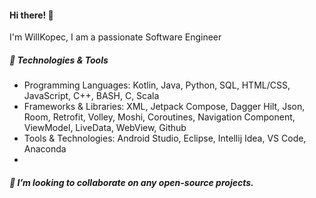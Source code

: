 #### Hi there! 👋
I'm WillKopec, I am a passionate Software Engineer

##### 🔧 Technologies & Tools
- Programming Languages: Kotlin, Java, Python, SQL, HTML/CSS, JavaScript, C++, BASH, C, Scala
- Frameworks & Libraries: XML, Jetpack Compose, Dagger Hilt, Json, Room, Retrofit, Volley, Moshi, Coroutines, Navigation Component,  ViewModel, LiveData, WebView, Github
- Tools & Technologies: Android Studio, Eclipse, Intellij Idea, VS Code, Anaconda
- 
##### 👯 I’m looking to collaborate on any open-source projects.
<!--
**willkopec/willkopec** is a ✨ _special_ ✨ repository because its `README.md` (this file) appears on your GitHub profile.

Here are some ideas to get you started:

- 🔭 I’m currently working on ...
- 🌱 I’m currently learning ...
- 👯 I’m looking to collaborate on ...
- 🤔 I’m looking for help with ...
- 💬 Ask me about ...
- 📫 How to reach me: ...
- 😄 Pronouns: ...
- ⚡ Fun fact: ...
-->
